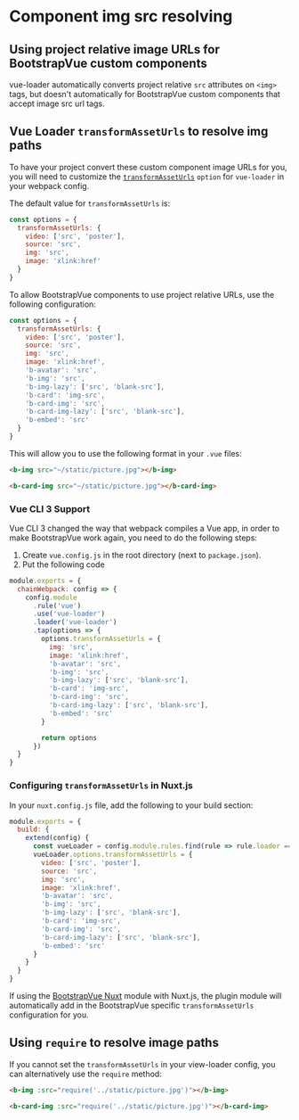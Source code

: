 # Component img src resolving

## Using project relative image URLs for BootstrapVue custom components

vue-loader automatically converts project relative `src` attributes on `<img>` tags, but doesn't
automatically for BootstrapVue custom components that accept image src url tags.

## Vue Loader `transformAssetUrls` to resolve img paths

To have your project convert these custom component image URLs for you, you will need to customize
the [`transformAssetUrls`](https://vue-loader.vuejs.org/options.html#transformasseturls) `option`
for `vue-loader` in your webpack config.

The default value for `transformAssetUrls` is:

<!-- eslint-disable no-unused-vars -->

```js
const options = {
  transformAssetUrls: {
    video: ['src', 'poster'],
    source: 'src',
    img: 'src',
    image: 'xlink:href'
  }
}
```

To allow BootstrapVue components to use project relative URLs, use the following configuration:

<!-- eslint-disable no-unused-vars -->

```js
const options = {
  transformAssetUrls: {
    video: ['src', 'poster'],
    source: 'src',
    img: 'src',
    image: 'xlink:href',
    'b-avatar': 'src',
    'b-img': 'src',
    'b-img-lazy': ['src', 'blank-src'],
    'b-card': 'img-src',
    'b-card-img': 'src',
    'b-card-img-lazy': ['src', 'blank-src'],
    'b-embed': 'src'
  }
}
```

This will allow you to use the following format in your `.vue` files:

```html
<b-img src="~/static/picture.jpg"></b-img>

<b-card-img src="~/static/picture.jpg"></b-card-img>
```

### Vue CLI 3 Support

Vue CLI 3 changed the way that webpack compiles a Vue app, in order to make BootstrapVue work again,
you need to do the following steps:

1.  Create `vue.config.js` in the root directory (next to `package.json`).
2.  Put the following code

```js
module.exports = {
  chainWebpack: config => {
    config.module
      .rule('vue')
      .use('vue-loader')
      .loader('vue-loader')
      .tap(options => {
        options.transformAssetUrls = {
          img: 'src',
          image: 'xlink:href',
          'b-avatar': 'src',
          'b-img': 'src',
          'b-img-lazy': ['src', 'blank-src'],
          'b-card': 'img-src',
          'b-card-img': 'src',
          'b-card-img-lazy': ['src', 'blank-src'],
          'b-embed': 'src'
        }

        return options
      })
  }
}
```

### Configuring `transformAssetUrls` in Nuxt.js

In your `nuxt.config.js` file, add the following to your build section:

```js
module.exports = {
  build: {
    extend(config) {
      const vueLoader = config.module.rules.find(rule => rule.loader === 'vue-loader')
      vueLoader.options.transformAssetUrls = {
        video: ['src', 'poster'],
        source: 'src',
        img: 'src',
        image: 'xlink:href',
        'b-avatar': 'src',
        'b-img': 'src',
        'b-img-lazy': ['src', 'blank-src'],
        'b-card': 'img-src',
        'b-card-img': 'src',
        'b-card-img-lazy': ['src', 'blank-src'],
        'b-embed': 'src'
      }
    }
  }
}
```

If using the [BootstrapVue Nuxt](/docs#nuxtjs-module) module with Nuxt.js, the plugin module will
automatically add in the BootstrapVue specific `transformAssetUrls` configuration for you.

## Using `require` to resolve image paths

If you cannot set the `transformAssetUrls` in your view-loader config, you can alternatively use the
`require` method:

```html
<b-img :src="require('../static/picture.jpg')"></b-img>

<b-card-img :src="require('../static/picture.jpg')"></b-card-img>
```
